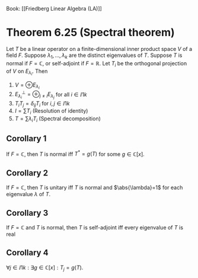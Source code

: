 Book: [[Friedberg Linear Algebra (LA)]]
# Theorem 6.25 (Spectral theorem)
Let $T$ be a linear operator on a finite-dimensional inner product space $V$ of a field $F$.
Suppose $\lambda_{1},\dots,\lambda_{k}$ are the distinct eigenvalues of $T$.
Suppose $T$ is normal if $F=\mathbb{C}$, or self-adjoint if $F=\mathbb{R}$.
Let $T_{i}$ be the orthogonal projection of $V$ on $E_{\lambda_{i}}$.
Then
1. $V=\oplus E_{\lambda_{i}}$
2. $E_{\lambda_{i}}^{\perp}=\oplus_{j\neq i}E_{\lambda_{j}}$ for all $i\in\ii{1}{k}$
3. $T_{i}T_{j}=\delta_{ij}T_{i}$ for $i,j\in\ii{1}{k}$
4. $I=\sum T_{i}$ (Resolution of identity)
5. $T=\sum \lambda_{i}T_{i}$ (Spectral decomposition)

## Corollary 1
If $F=\mathbb{C}$, then $T$ is normal iff $T^{*}=g(T)$ for some $g\in \mathbb{C}[x]$.
## Corollary 2
If $F=\mathbb{C}$, then $T$ is unitary iff $T$ is normal and $\abs{\lambda}=1$ for each eigenvalue $\lambda$ of $T$.
## Corollary 3
If $F=\mathbb{C}$ and $T$ is normal, then $T$ is self-adjoint iff every eigenvalue of $T$ is real
## Corollary 4
$\forall j\in\ii{1}{k}:\exists g\in \mathbb{C}[x]:T_{j}=g(T)$.